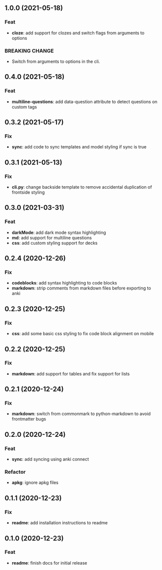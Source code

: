 ## 1.0.0 (2021-05-18)

### Feat

- **cloze**: add support for clozes and switch flags from arguments to options

### BREAKING CHANGE

- Switch from arguments to options in the cli.

## 0.4.0 (2021-05-18)

### Feat

- **multiline-questions**: add data-question attribute to detect questions on custom tags

## 0.3.2 (2021-05-17)

### Fix

- **sync**: add code to sync templates and model styling if sync is true

## 0.3.1 (2021-05-13)

### Fix

- **cli.py**: change backside template to remove accidental duplication of frontside styling

## 0.3.0 (2021-03-31)

### Feat

- **darkMode**: add dark mode syntax highlighting
- **md**: add support for multiline questions
- **css**: add custom styling support for decks

## 0.2.4 (2020-12-26)

### Fix

- **codeblocks**: add syntax highlighting to code blocks
- **markdown**: strip comments from markdown files before exporting to anki

## 0.2.3 (2020-12-25)

### Fix

- **css**: add some basic css styling to fix code block alignment on mobile

## 0.2.2 (2020-12-25)

### Fix

- **markdown**: add support for tables and fix support for lists

## 0.2.1 (2020-12-24)

### Fix

- **markdown**: switch from commonmark to python-markdown to avoid frontmatter bugs

## 0.2.0 (2020-12-24)

### Feat

- **sync**: add syncing using anki connect

### Refactor

- **apkg**: ignore apkg files

## 0.1.1 (2020-12-23)

### Fix

- **readme**: add installation instructions to readme

## 0.1.0 (2020-12-23)

### Feat

- **readme**: finish docs for initial release
